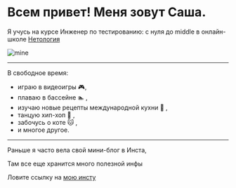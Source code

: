 # Всем привет! Меня зовут **Саша**.


Я учусь на курсе Инженер по тестированию: с нуля до middle в онлайн-школе [Нетология](https://netology.ru/)

![mine](https://sun9-16.userapi.com/impf/c624917/v624917647/18de0/7G6Kywnun1Q.jpg?size=1410x2048&quality=96&sign=bfdf774b98184fa7271cacbf585a9b12&type=album)

***

В свободное время:
- играю в видеоигры :video_game:, 
- плаваю в бассейне :swimmer: , 
- изучаю новые рецепты международной кухни :wine_glass: , 
- танцую хип-хоп :dancer: , 
- забочусь о коте :cat: , 
- и многое другое.
  
***

Раньше я часто вела свой мини-блог в Инста, 

Там все еще хранится много полезной инфы


Ловите ссылку на [мою инсту](https://www.instagram.com/zharova_alex/)